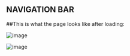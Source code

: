## NAVIGATION BAR


##This is what the page looks like after loading:

![image](https://user-images.githubusercontent.com/92918917/215584178-b898359f-7060-4239-9230-6aa42d8f03f1.png)

![image](https://user-images.githubusercontent.com/92918917/215584604-4b52e407-ce39-4454-b48a-1795abac0a60.png)
